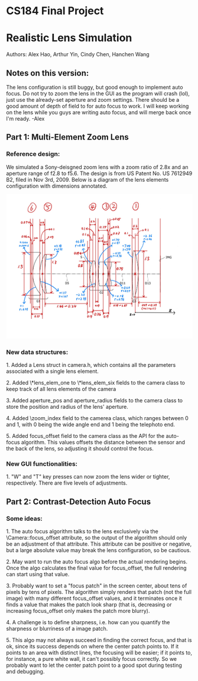 # CS184 Final Project
# Realistic Lens Simulation

Authors: Alex Hao, Arthur Yin, Cindy Chen, Hanchen Wang

## Notes on this version:
<p> The lens configuration is still buggy, but good enough to implement auto focus. Do not try to zoom the lens in the GUI as the program
will crash (lol), just use the already-set aperture and zoom settings. There should be a good amount of depth of field to for auto focus to work. I will keep working on the lens while you guys are writing auto focus, and will merge back once I'm ready. -Alex </p>

## Part 1: Multi-Element Zoom Lens

### Reference design:

<p> We simulated a Sony-deisgned zoom lens with a zoom ratio of 2.8x and an aperture range of f2.8 to f5.6. The design is from US Patent No. US 7612949 B2, filed in Nov 3rd, 2009. Below is a diagram of the lens elements configuration with dimensions annotated.</p>
<img src="./img/lens.jpg" width="800px" />
    
### New data structures:

<p> 1. Added a Lens struct in camera.h, which contains all the parameters associated with a single lens element. </p>

<p> 2. Added \*lens_elem_one to \*lens_elem_six fields to the camera class to keep track of all lens elements of the camera </p>

<p> 3. Added aperture_pos and aperture_radius fields to the camera class to store the position and radius of the lens' aperture. </p>

<p> 4. Added \zoom_index field to the camerea class, which ranges between 0 and 1, with 0 being the wide angle end and 1 being the telephoto end. </p>

<p> 5. Added focus_offset field to the camera class as the API for the auto-focus algorithm. This values offsets the distance between the sensor and the back of the lens, so adjusting it should control the focus. </p>

### New GUI functionalities:

<p> 1. "W" and "T" key presses can now zoom the lens wider or tighter, respectively. There are five levels of adjustments. </p>

## Part 2: Contrast-Detection Auto Focus

### Some ideas:

<p> 1. The auto focus algorithm talks to the lens exclusively via the \Camera::focus_offset attribute, so the output of the algorithm should only be an adjustment of that attribute. This attribute can be positive or negative, but a large absolute value may break the lens configuration, so be cautious. </p>

<p> 2. May want to run the auto focus algo before the actual rendering begins. Once the algo calculates the final value for focus_offset, the full rendering can start using that value. </p>

<p> 3. Probably want to set a "focus patch" in the screen center, about tens of pixels by tens of pixels. The algorithm simply renders that patch (not the full image) with many different focus_offset values, and it terminates once it finds a value that makes the patch look sharp (that is, decreasing or increasing focus_offset only makes the patch more blurry). </p>

<p> 4. A challenge is to define sharpness, i.e. how can you quantify the sharpness or blurriness of a image patch. </p>

<p> 5. This algo may not always succeed in finding the correct focus, and that is ok, since its success depends on where the center patch points to. If it points to an area with distinct lines, the focusing will be easier; if it points to, for instance, a pure white wall, it can't possibly focus correctly. So we probably want to let the center patch point to a good spot during testing and debugging. </p>
    
